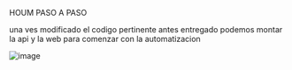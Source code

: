 HOUM 
PASO A PASO

una ves modificado el codigo pertinente antes entregado podemos montar la api y la web
para comenzar con la automatizacion

![image](https://github.com/OliverABV/HoumQa/assets/45653045/38dc302b-cd5b-45ca-ae64-927eec6f46de)
